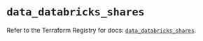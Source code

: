 # `data_databricks_shares`

Refer to the Terraform Registry for docs: [`data_databricks_shares`](https://registry.terraform.io/providers/databricks/databricks/1.65.1/docs/data-sources/shares).
